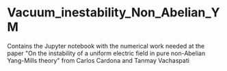 # Vacuum_inestability_Non_Abelian_YM
Contains the Jupyter notebook with the numerical work needed at the paper "On the instability of a uniform electric field in pure non-Abelian Yang-Mills theory" from Carlos Cardona and Tanmay Vachaspati
